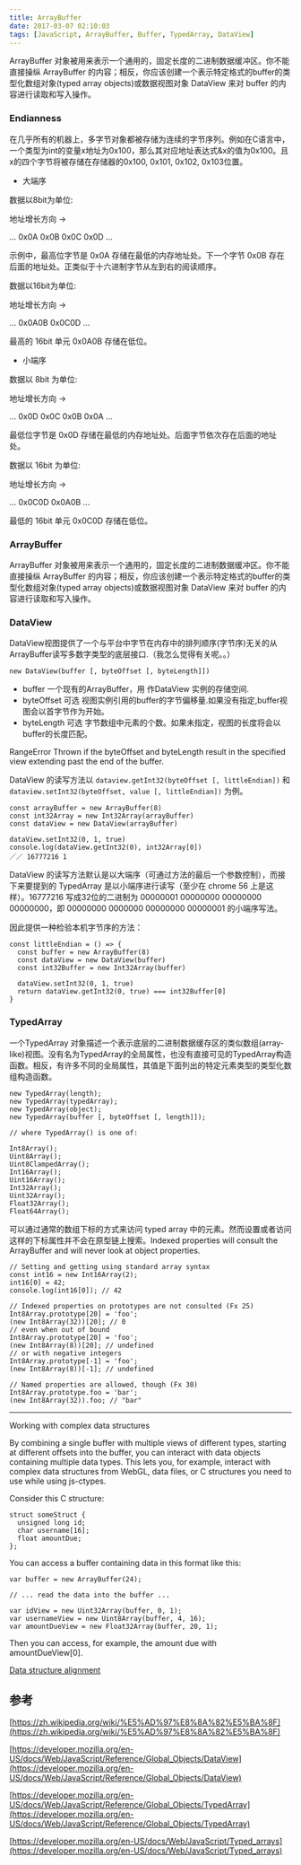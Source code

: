 ```yaml
---
title: ArrayBuffer
date: 2017-03-07 02:10:03
tags: [JavaScript, ArrayBuffer, Buffer, TypedArray, DataView]
---
```


ArrayBuffer 对象被用来表示一个通用的，固定长度的二进制数据缓冲区。你不能直接操纵 ArrayBuffer 的内容；相反，你应该创建一个表示特定格式的buffer的类型化数组对象(typed array objects)或数据视图对象 DataView 来对 buffer 的内容进行读取和写入操作。

<!--more-->

### Endianness 

在几乎所有的机器上，多字节对象都被存储为连续的字节序列。例如在C语言中，一个类型为int的变量x地址为0x100，那么其对应地址表达式&x的值为0x100。且x的四个字节将被存储在存储器的0x100, 0x101, 0x102, 0x103位置。

- 大端序


数据以8bit为单位:

地址增长方向  →

...	0x0A	0x0B	0x0C	0x0D	...

示例中，最高位字节是 0x0A 存储在最低的内存地址处。下一个字节 0x0B 存在后面的地址处。正类似于十六进制字节从左到右的阅读顺序。



数据以16bit为单位:

地址增长方向  →

...	0x0A0B	0x0C0D	...

最高的 16bit 单元 0x0A0B 存储在低位。

- 小端序

数据以 8bit 为单位:

地址增长方向  →

...	0x0D	0x0C	0x0B	0x0A	...

最低位字节是 0x0D 存储在最低的内存地址处。后面字节依次存在后面的地址处。

数据以 16bit 为单位:

地址增长方向  →

...	0x0C0D	0x0A0B	...

最低的 16bit 单元 0x0C0D 存储在低位。


### ArrayBuffer

ArrayBuffer 对象被用来表示一个通用的，固定长度的二进制数据缓冲区。你不能直接操纵 ArrayBuffer 的内容；相反，你应该创建一个表示特定格式的buffer的类型化数组对象(typed array objects)或数据视图对象 DataView 来对 buffer 的内容进行读取和写入操作。

### DataView

DataView视图提供了一个与平台中字节在内存中的排列顺序(字节序)无关的从ArrayBuffer读写多数字类型的底层接口.（我怎么觉得有关呢。。）

```
new DataView(buffer [, byteOffset [, byteLength]])
```

- buffer
	一个现有的ArrayBuffer，用 作DataView 实例的存储空间.
- byteOffset 可选
	视图实例引用的buffer的字节偏移量.如果没有指定,buffer视图会以首字节作为开始。
- byteLength 可选
	字节数组中元素的个数。如果未指定，视图的长度将会以buffer的长度匹配。
    
RangeError
Thrown if the byteOffset and byteLength result in the specified view extending past the end of the buffer.    
    
DataView 的读写方法以 `dataview.getInt32(byteOffset [, littleEndian])` 和 `dataview.setInt32(byteOffset, value [, littleEndian])` 为例。

```
const arrayBuffer = new ArrayBuffer(8)
const int32Array = new Int32Array(arrayBuffer)
const dataView = new DataView(arrayBuffer)

dataView.setInt32(0, 1, true)
console.log(dataView.getInt32(0), int32Array[0])
／／ 16777216 1
```

DataView 的读写方法默认是以大端序（可通过方法的最后一个参数控制），而接下来要提到的 TypedArray 是以小端序进行读写（至少在 chrome 56 上是这样）。16777216 写成32位的二进制为 00000001 00000000 00000000 00000000，即 00000000 0000000 00000000 00000001 的小端序写法。

因此提供一种检验本机字节序的方法：

```
const littleEndian = () => {
  const buffer = new ArrayBuffer(8)
  const dataView = new DataView(buffer)
  const int32Buffer = new Int32Array(buffer)
    
  dataView.setInt32(0, 1, true)
  return dataView.getInt32(0, true) === int32Buffer[0]
}
```

### TypedArray 

一个TypedArray 对象描述一个表示底层的二进制数据缓存区的类似数组(array-like)视图。没有名为TypedArray的全局属性，也没有直接可见的TypedArray构造函数。相反，有许多不同的全局属性，其值是下面列出的特定元素类型的类型化数组构造函数。

```
new TypedArray(length);
new TypedArray(typedArray);
new TypedArray(object);
new TypedArray(buffer [, byteOffset [, length]]);

// where TypedArray() is one of:

Int8Array();
Uint8Array();
Uint8ClampedArray();
Int16Array();
Uint16Array();
Int32Array();
Uint32Array();
Float32Array();
Float64Array();
```

可以通过通常的数组下标的方式来访问 typed array 中的元素。然而设置或者访问这样的下标属性并不会在原型链上搜索。Indexed properties will consult the ArrayBuffer and will never look at object properties.

```
// Setting and getting using standard array syntax
const int16 = new Int16Array(2);
int16[0] = 42;
console.log(int16[0]); // 42

// Indexed properties on prototypes are not consulted (Fx 25)
Int8Array.prototype[20] = 'foo';
(new Int8Array(32))[20]; // 0
// even when out of bound
Int8Array.prototype[20] = 'foo';
(new Int8Array(8))[20]; // undefined
// or with negative integers
Int8Array.prototype[-1] = 'foo';
(new Int8Array(8))[-1]; // undefined

// Named properties are allowed, though (Fx 30)
Int8Array.prototype.foo = 'bar';
(new Int8Array(32)).foo; // "bar"
```

---

Working with complex data structures

By combining a single buffer with multiple views of different types, starting at different offsets into the buffer, you can interact with data objects containing multiple data types. This lets you, for example, interact with complex data structures from WebGL, data files, or C structures you need to use while using js-ctypes.

Consider this C structure:

```
struct someStruct {
  unsigned long id;
  char username[16];
  float amountDue;
};
```

You can access a buffer containing data in this format like this:

```
var buffer = new ArrayBuffer(24);

// ... read the data into the buffer ...

var idView = new Uint32Array(buffer, 0, 1);
var usernameView = new Uint8Array(buffer, 4, 16);
var amountDueView = new Float32Array(buffer, 20, 1);
```

Then you can access, for example, the amount due with amountDueView[0].

[Data structure alignment](https://en.wikipedia.org/wiki/Data_structure_alignment)


## 参考

[https://zh.wikipedia.org/wiki/%E5%AD%97%E8%8A%82%E5%BA%8F](https://zh.wikipedia.org/wiki/%E5%AD%97%E8%8A%82%E5%BA%8F)

[https://developer.mozilla.org/en-US/docs/Web/JavaScript/Reference/Global_Objects/DataView](https://developer.mozilla.org/en-US/docs/Web/JavaScript/Reference/Global_Objects/DataView)

[https://developer.mozilla.org/en-US/docs/Web/JavaScript/Reference/Global_Objects/TypedArray](https://developer.mozilla.org/en-US/docs/Web/JavaScript/Reference/Global_Objects/TypedArray)

[https://developer.mozilla.org/en-US/docs/Web/JavaScript/Typed_arrays](https://developer.mozilla.org/en-US/docs/Web/JavaScript/Typed_arrays)
